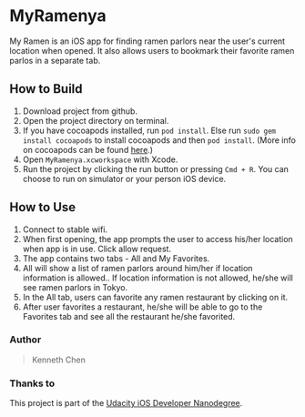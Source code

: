# MyRamenya

My Ramen is an iOS app for finding ramen parlors near the user's current location when opened. It also allows users to bookmark their favorite ramen parlos in a separate tab.

## How to Build
1. Download project from github.
2. Open the project directory on terminal.
3. If you have cocoapods installed, run `pod install`. Else run `sudo gem install cocoapods` to install cocoapods and then `pod install`. (More info on cocoapods can be found [here](https://guides.cocoapods.org/using/getting-started.html).)
4. Open `MyRamenya.xcworkspace` with Xcode.
5. Run the project by clicking the run button or pressing `Cmd + R`. You can choose to run on simulator or your person iOS device.

## How to Use
1. Connect to stable wifi.
2. When first opening, the app prompts the user to access his/her location when app is in use. Click allow request.
3. The app contains two tabs - All and My Favorites.
4. All will show a list of ramen parlors around him/her if location information is allowed.. If location information is not allowed, he/she will see ramen parlors in Tokyo.
5. In the All tab, users can favorite any ramen restaurant by clicking on it.
6. After user favorites a restaurant, he/she will be able to go to the Favorites tab and see all the restaurant he/she favorited.

### Author
> Kenneth Chen

### Thanks to
This project is part of the [Udacity iOS Developer Nanodegree](https://classroom.udacity.com/nanodegrees/nd003/syllabus).